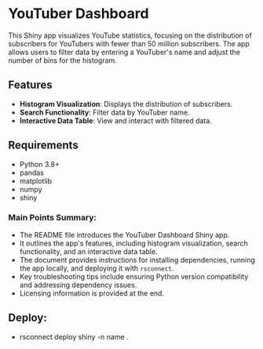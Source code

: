 # YouTuber Dashboard

This Shiny app visualizes YouTube statistics, focusing on the distribution of subscribers for YouTubers with fewer than 50 million subscribers. The app allows users to filter data by entering a YouTuber's name and adjust the number of bins for the histogram.

## Features

- **Histogram Visualization**: Displays the distribution of subscribers.
- **Search Functionality**: Filter data by YouTuber name.
- **Interactive Data Table**: View and interact with filtered data.

## Requirements

- Python 3.8+
- pandas
- matplotlib
- numpy
- shiny


### Main Points Summary:
- The README file introduces the YouTuber Dashboard Shiny app.
- It outlines the app's features, including histogram visualization, search functionality, and an interactive data table.
- The document provides instructions for installing dependencies, running the app locally, and deploying it with `rsconnect`.
- Key troubleshooting tips include ensuring Python version compatibility and addressing dependency issues.
- Licensing information is provided at the end.

## Deploy:
- rsconnect deploy shiny  -n name .
